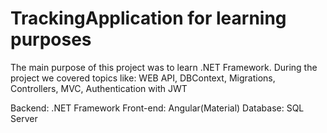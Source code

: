 # TrackingApplication for learning purposes

The main purpose of this project was to learn .NET Framework.
During the project we covered topics like: WEB API, DBContext, Migrations, Controllers, MVC, Authentication with JWT

Backend: .NET Framework
Front-end: Angular(Material)
Database: SQL Server

